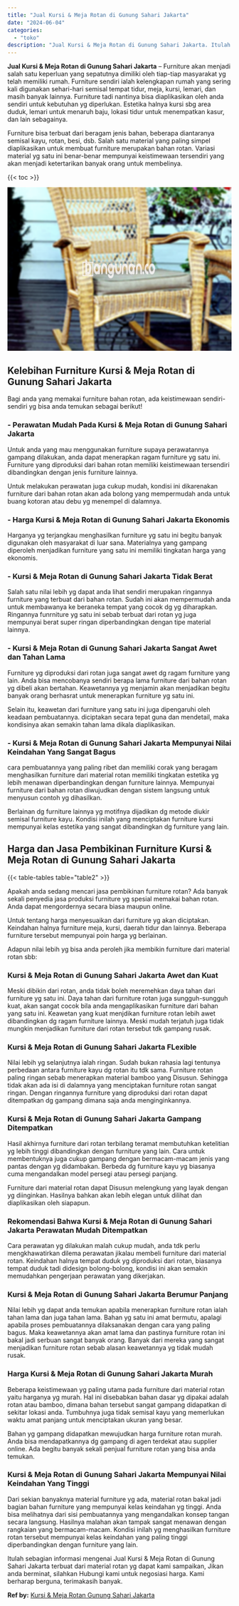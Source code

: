```yaml
---
title: "Jual Kursi & Meja Rotan di Gunung Sahari Jakarta"
date: "2024-06-04"
categories: 
  - "toko"
description: "Jual Kursi & Meja Rotan di Gunung Sahari Jakarta. Itulah sebagian informasi mengenai Jual Kursi & Meja Rotan di Gunung Sahari Jakarta terbuat dari material r..."
---
```


**Jual Kursi & Meja Rotan di Gunung Sahari Jakarta** – Furniture akan menjadi salah satu keperluan yang sepatutnya dimiliki oleh tiap-tiap masyarakat yg telah memiliki rumah. Furniture sendiri ialah kelengkapan rumah yang sering kali digunakan sehari-hari semisal tempat tidur, meja, kursi, lemari, dan masih banyak lainnya. Furniture tadi nantinya bisa diaplikasikan oleh anda sendiri untuk kebutuhan yg diperlukan. Estetika halnya kursi sbg area duduk, lemari untuk menaruh baju, lokasi tidur untuk menempatkan kasur, dan lain sebagainya.

Furniture bisa terbuat dari beragam jenis bahan, beberapa diantaranya semisal kayu, rotan, besi, dsb. Salah satu material yang paling simpel diaplikasikan untuk membuat furniture merupakan bahan rotan. Variasi material yg satu ini benar-benar mempunyai keistimewaan tersendiri yang akan menjadi ketertarikan banyak orang untuk membelinya.

{{< toc >}}

![Jual Kursi & Meja Rotan di Gunung Sahari Jakarta](/images/kursi-meja-rotan-murah20.png)

## Kelebihan Furniture Kursi & Meja Rotan di Gunung Sahari Jakarta

Bagi anda yang memakai furniture bahan rotan, ada keistimewaan sendiri-sendiri yg bisa anda temukan sebagai berikut!

### \- Perawatan Mudah Pada Kursi & Meja Rotan di Gunung Sahari Jakarta

Untuk anda yang mau menggunakan furniture supaya perawatannya gampang dilakukan, anda dapat menerapkan ragam furniture yg satu ini. Furniture yang diproduksi dari bahan rotan memiliki keistimewaan tersendiri dibandingkan dengan jenis furniture lainnya.

Untuk melakukan perawatan juga cukup mudah, kondisi ini dikarenakan furniture dari bahan rotan akan ada bolong yang mempermudah anda untuk buang kotoran atau debu yg menempel di dalamnya.

### \- Harga Kursi & Meja Rotan di Gunung Sahari Jakarta Ekonomis

Harganya yg terjangkau menghasilkan furniture yg satu ini begitu banyak digunakan oleh masyarakat di luar sana. Materialnya yang gampang diperoleh menjadikan furniture yang satu ini memiliki tingkatan harga yang ekonomis.

### \- Kursi & Meja Rotan di Gunung Sahari Jakarta Tidak Berat

Salah satu nilai lebih yg dapat anda lihat sendiri merupakan ringannya furniture yang terbuat dari bahan rotan. Sudah ini akan mempermudah anda untuk membawanya ke beraneka tempat yang cocok dg yg diharapkan. Ringannya funrniture yg satu ini sebab terbuat dari rotan yg juga mempunyai berat super ringan diperbandingkan dengan tipe material lainnya.

### \- Kursi & Meja Rotan di Gunung Sahari Jakarta Sangat Awet dan Tahan Lama

Furniture yg diproduksi dari rotan juga sangat awet dg ragam furniture yang lain. Anda bisa mencobanya sendiri berapa lama furniture dari bahan rotan yg dibeli akan bertahan. Keawetannya yg menjamin akan menjadikan begitu banyak orang berhasrat untuk menerapkan furniture yg satu ini.

Selain itu, keawetan dari furniture yang satu ini juga dipengaruhi oleh keadaan pembuatannya. diciptakan secara tepat guna dan mendetail, maka kondisinya akan semakin tahan lama dikala diaplikasikan.

### \- Kursi & Meja Rotan di Gunung Sahari Jakarta Mempunyai Nilai Keindahan Yang Sangat Bagus

cara pembuatannya yang paling ribet dan memiliki corak yang beragam menghasilkan furniture dari material rotan memiliki tingkatan estetika yg lebih menawan diperbandingkan dengan furniture lainnya. Mempunyai furniture dari bahan rotan diwujudkan dengan sistem langsung untuk menyusun contoh yg dihasilkan.

Berlainan dg furniture lainnya yg motifnya dijadikan dg metode diukir semisal furniture kayu. Kondisi inilah yang menciptakan furniture kursi mempunyai kelas estetika yang sangat dibandingkan dg furniture yang lain.

## Harga dan Jasa Pembikinan Furniture Kursi & Meja Rotan di Gunung Sahari Jakarta

{{< table-tables table="table2" >}}

Apakah anda sedang mencari jasa pembikinan furniture rotan? Ada banyak sekali penyedia jasa produksi furniture yg spesial memakai bahan rotan. Anda dapat mengordernya secara biasa maupun online.

Untuk tentang harga menyesuaikan dari furniture yg akan diciptakan. Keindahan halnya furniture meja, kursi, daerah tidur dan lainnya. Beberapa furniture tersebut mempunyai poin harga yg berlainan.

Adapun nilai lebih yg bisa anda peroleh jika membikin furniture dari material rotan sbb:

### Kursi & Meja Rotan di Gunung Sahari Jakarta Awet dan Kuat

Meski dibikin dari rotan, anda tidak boleh meremehkan daya tahan dari furniture yg satu ini. Daya tahan dari furniture rotan juga sungguh-sungguh kuat, akan sangat cocok bila anda mengaplikasikan furniture dari bahan yang satu ini. Keawetan yang kuat menjdikan furniture rotan lebih awet dibandingkan dg ragam furniture lainnya. Meski mudah terjatuh juga tidak mungkin menjadikan furniture dari rotan tersebut tdk gampang rusak.

### Kursi & Meja Rotan di Gunung Sahari Jakarta FLexible

Nilai lebih yg selanjutnya ialah ringan. Sudah bukan rahasia lagi tentunya perbedaan antara furniture kayu dg rotan itu tdk sama. Furniture rotan paling ringan sebab menerapkan material bamboo yang Disusun. Sehingga tidak akan ada isi di dalamnya yang menciptakan furniture rotan sangat ringan. Dengan ringannya furniture yang diproduksi dari rotan dapat ditempatkan dg gampang dimana saja anda menginginkannya.

### Kursi & Meja Rotan di Gunung Sahari Jakarta Gampang Ditempatkan

Hasil akhirnya furniture dari rotan terbilang teramat membutuhkan ketelitian yg lebih tinggi dibandingkan dengan furniture yang lain. Cara untuk membentuknya juga cukup gampang dengan bermacam-macam jenis yang pantas dengan yg didambakan. Berbeda dg furniture kayu yg biasanya cuma mengandalkan model persegi atau persegi panjang.

Furniture dari material rotan dapat Disusun melengkung yang layak dengan yg diinginkan. Hasilnya bahkan akan lebih elegan untuk dilihat dan diaplikasikan oleh siapapun.

### Rekomendasi Bahwa Kursi & Meja Rotan di Gunung Sahari Jakarta Perawatan Mudah Ditempatkan

Cara perawatan yg dilakukan malah cukup mudah, anda tdk perlu mengkhawatirkan dilema perawatan jikalau membeli furniture dari material rotan. Keindahan halnya tempat duduk yg diproduksi dari rotan, biasanya tempat duduk tadi didesign bolong-bolong, kondisi ini akan semakin memudahkan pengerjaan perawatan yang dikerjakan.

### Kursi & Meja Rotan di Gunung Sahari Jakarta Berumur Panjang

Nilai lebih yg dapat anda temukan apabila menerapkan furniture rotan ialah tahan lama dan juga tahan lama. Bahan yg satu ini amat bermutu, apalagi apabila proses pembuatannya dilaksanakan dengan cara yang paling bagus. Maka keawetannya akan amat lama dan pastinya furniture rotan ini bakal jadi serbuan sangat banyak orang. Banyak dari mereka yang sangat menjadikan furniture rotan sebab alasan keawetannya yg tidak mudah rusak.

### Harga Kursi & Meja Rotan di Gunung Sahari Jakarta Murah

Beberapa keistimewaan yg paling utama pada furniture dari material rotan yaitu harganya yg murah. Hal ini disebabkan bahan dasar yg dipakai adalah rotan atau bamboo, dimana bahan tersebut sangat gampang didapatkan di sekitar lokasi anda. Tumbuhnya juga tidak semisal kayu yang memerlukan waktu amat panjang untuk menciptakan ukuran yang besar.

Bahan yg gampang didapatkan mewujudkan harga furniture rotan murah. Anda bisa mendapatkannya dg gampang di agen terdekat atau supplier online. Ada begitu banyak sekali penjual furniture rotan yang bisa anda temukan.

### Kursi & Meja Rotan di Gunung Sahari Jakarta Mempunyai Nilai Keindahan Yang Tinggi

Dari sekian banyaknya material furniture yg ada, material rotan bakal jadi bagian bahan furniture yang mempunyai kelas keindahan yg tinggi. Anda bisa melihatnya dari sisi pembuatannya yang mengandalkan konsep tangan secara langsung. Hasilnya malahan akan tampak sangat menawan dengan rangkaian yang bermacam-macam. Kondisi inilah yg menghasilkan furniture rotan tersebut mempunyai kelas keindahan yang paling tinggi diperbandingkan dengan furniture yang lain.

Itulah sebagian informasi mengenai Jual Kursi & Meja Rotan di Gunung Sahari Jakarta terbuat dari material rotan yg dapat kami sampaikan, Jikan anda berminat, silahkan Hubungi kami untuk negosiasi harga. Kami berharap berguna, terimakasih banyak.

**Ref by:** [Kursi & Meja Rotan Gunung Sahari Jakarta](https://id.wikipedia.org/wiki/Kursi)
